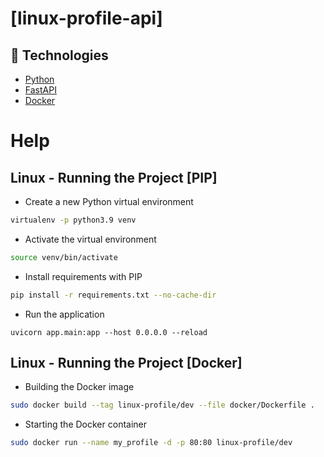 # [linux-profile-api]

## 🚀 Technologies

- [Python](https://www.python.org/) 
- [FastAPI](https://fastapi.tiangolo.com/)
- [Docker](https://docs.docker.com/)

# Help
## Linux - Running the Project [PIP]

 - Create a new Python virtual environment
```bash
virtualenv -p python3.9 venv
```
 - Activate the virtual environment
```bash
source venv/bin/activate
```
 - Install requirements with PIP
```bash
pip install -r requirements.txt --no-cache-dir
```
 - Run the application
```
uvicorn app.main:app --host 0.0.0.0 --reload
```

## Linux - Running the Project [Docker]

 - Building the Docker image

```bash
sudo docker build --tag linux-profile/dev --file docker/Dockerfile .
```

 - Starting the Docker container

```bash
sudo docker run --name my_profile -d -p 80:80 linux-profile/dev
```
